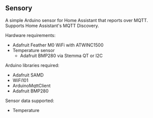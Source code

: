 Sensory
---

A simple Arduino sensor for Home Assistant that reports over MQTT. Supports Home Assistant's MQTT Discovery.

Hardware requirements:
* Adafruit Feather M0 WiFi with ATWINC1500
* Temperature sensor
  * Adafruit BMP280 via Stemma QT or I2C

Arduino libraries required:
* Adafruit SAMD
* WiFi101
* ArduinoMqttClient
* Adafruit BMP280

Sensor data supported:
* Temperature
